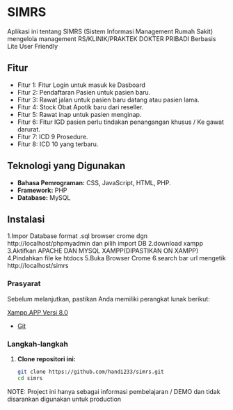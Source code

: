# SIMRS

Aplikasi ini tentang SIMRS (Sistem Informasi Management Rumah Sakit) mengelola management RS/KLINIK/PRAKTEK DOKTER PRIBADI Berbasis Lite User Friendly

## Fitur

- Fitur 1: Fitur Login untuk masuk ke Dasboard
- Fitur 2: Pendaftaran Pasien untuk pasien baru.
- Fitur 3: Rawat jalan untuk pasien baru datang atau pasien lama.
- Fitur 4: Stock Obat Apotik baru dari reseller.
- Fitur 5: Rawat inap untuk pasien menginap.
- Fitur 6: Fitur IGD pasien perlu tindakan penangangan khusus / Ke gawat darurat.
- Fitur 7: ICD 9 Prosedure.
- Fitur 8: ICD 10 yang terbaru.
  
## Teknologi yang Digunakan

- **Bahasa Pemrograman:** CSS, JavaScript, HTML, PHP.
- **Framework:** PHP 
- **Database:** MySQL


## Instalasi

1.Impor Database format .sql browser crome dgn http://localhost/phpmyadmin dan pilih import DB 
2.download xampp
3.Aktifkan APACHE DAN MYSQL XAMPP(DIPASTIKAN ON XAMPP)
4.Pindahkan file ke htdocs
5.Buka Browser Crome
6.search bar url mengetik http://localhost/simrs


### Prasyarat

Sebelum melanjutkan, pastikan Anda memiliki perangkat lunak berikut:

  [Xampp.APP Versi 8.0](https://www.apachefriends.org/download.html)
- [Git](https://git-scm.com/)


### Langkah-langkah

1. **Clone repositori ini:**
   ```bash
   git clone https://github.com/handi233/simrs.git
   cd simrs


NOTE: Project ini hanya sebagai informasi pembelajaran / DEMO dan tidak disarankan digunakan untuk production

